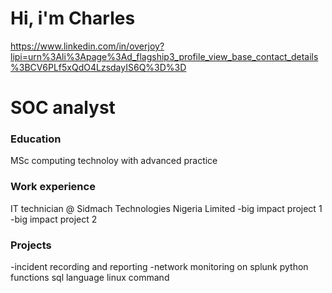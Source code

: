 # Hi, i'm Charles
https://www.linkedin.com/in/overjoy?lipi=urn%3Ali%3Apage%3Ad_flagship3_profile_view_base_contact_details%3BCV6PLf5xQdO4LzsdayIS6Q%3D%3D
# SOC analyst
### Education
MSc computing technoloy with advanced practice

### Work experience
IT technician @ Sidmach Technologies Nigeria Limited
-big impact project 1
-big impact project 2

### Projects
-incident recording and reporting
-network monitoring on splunk
python functions
sql language
linux command 
